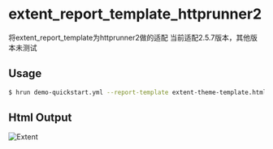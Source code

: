 # extent_report_template_httprunner2
将extent_report_template为httprunner2做的适配
当前适配2.5.7版本，其他版本未测试

## Usage

```bash
$ hrun demo-quickstart.yml --report-template extent-theme-template.html
```


## Html Output
![Extent](https://github.com/FuckyouBB/extent_report_template_httprunner2/master/one.png)<br>